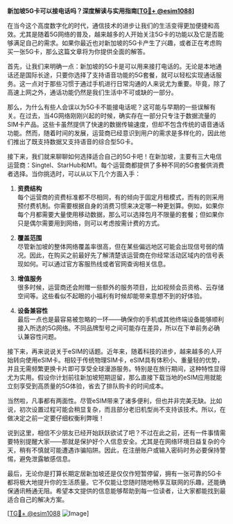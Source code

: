 **新加坡5G卡可以接电话吗？深度解读与实用指南[[TG💪+ @esim1088](https://t.me/s/esim1088)]**

在当今这个高度数字化的时代，通信技术的进步让我们的生活变得更加便捷和高效。尤其是随着5G网络的普及，越来越多的人开始关注5G卡的功能以及它是否能够满足自己的需求。如果你最近也对新加坡的5G卡产生了兴趣，或者正在考虑购买一张5G卡，那么这篇文章将为你提供全面的解答。

首先，让我们来明确一点：新加坡的5G卡是可以用来接打电话的。无论是本地通话还是国际长途，只要你选择了支持语音功能的5G套餐，就可以轻松实现通话服务。这一点对于那些习惯于通过手机进行日常沟通的人来说尤为重要。毕竟，除了高速上网之外，通话功能仍然是我们生活中不可或缺的一部分。

那么，为什么有些人会误以为5G卡不能接电话呢？这可能与早期的一些误解有关。在过去，当4G网络刚刚兴起的时候，确实存在一部分只专注于数据流量的SIM卡产品。这些卡虽然提供了快速的数据传输速度，但却不包含传统的语音通话功能。然而，随着时间的发展，运营商已经意识到用户的需求是多样化的，因此他们推出了既支持数据又支持语音的综合型5G卡。

接下来，我们就来聊聊如何选择适合自己的5G卡吧！在新加坡，主要有三大电信运营商：Singtel、StarHub和M1。每个运营商都提供了多种不同的5G套餐供消费者选择。当你挑选时，可以从以下几个方面入手：

1. **资费结构**  
   每个运营商的资费标准都不尽相同，有的倾向于固定月租模式，而有的则采用预付费机制。你需要根据自身的消费习惯来决定哪一种更划算。例如，如果你每个月都需要大量使用移动数据，那么可以选择包月不限量的套餐；但如果你只是偶尔需要用到网络，则可以考虑按需计费的方式。

2. **覆盖范围**  
 尽管新加坡的整体网络覆盖率很高，但在某些偏远地区可能会出现信号弱的情况。因此，在购买之前最好先了解清楚该运营商在你经常活动区域内的信号表现如何。可以通过官方客服热线或者官网查询相关信息。

3. **增值服务**  
 很多时候，运营商还会附赠一些额外的服务项目，比如视频会员资格、云存储空间等。这些看似不起眼的小福利有时候却能带来意想不到的好体验。

4. **设备兼容性**  
 最后一点也是最容易被忽略的一环——确保你的手机或其他终端设备能够顺利接入所选的5G网络。不同品牌型号之间可能存在差异，所以在下单前务必确认兼容性问题。

接下来，再来说说关于eSIM的话题。近年来，随着科技的进步，越来越多的人开始转向使用eSIM卡。相较于传统物理SIM卡，eSIM具有体积小、重量轻的优势，并且无需频繁更换卡片即可享受全球漫游服务。特别是在旅行期间，这种特性显得尤为实用。假设你计划前往新加坡短期逗留，那么直接下载当地的eSIM应用就能立刻享受到高质量的5G体验，省去了排队购卡的时间成本。

当然啦，凡事都有两面性。尽管eSIM带来了诸多便利，但也并非完美无缺。比如说，初次设置过程可能会稍显复杂，而且部分老旧机型尚不支持该技术。所以，在做决定之前一定要仔细权衡利弊哦！

说到这里，相信不少朋友已经开始跃跃欲试了吧？不过在此之前，还有一件事情需要特别提醒大家——那就是保护好个人信息安全。尤其是在网络环境日益复杂的今天，稍有不慎就可能遭遇诈骗陷阱。因此，在注册账户或输入密码时务必要保持警惕，避免泄露敏感信息。

最后，无论你是打算长期定居新加坡还是仅仅作短暂停留，拥有一张可靠的5G卡都将极大地提升你的生活质量。它不仅能让您随时随地畅享互联网的乐趣，还能确保通讯畅通无阻。希望本文提供的信息能够帮助到每一位读者，让大家都能找到最适合自己的解决方案。

[[TG💪+ @esim1088](https://t.me/s/esim1088) ![Image](https://i.postimg.cc/4NQfJmqS/Snipaste-2025-05-13-00-14-12.png)]